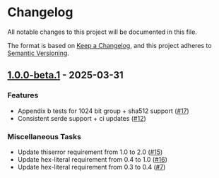 # Changelog
All notable changes to this project will be documented in this file.

The format is based on [Keep a Changelog](https://keepachangelog.com/en/1.0.0/),
and this project adheres to [Semantic Versioning](https://semver.org/spec/v2.0.0.html).

## [1.0.0-beta.1] - 2025-03-31
[1.0.0-beta.1]: https://github.com/sassman/ssd-benchmark-rs/compare/1.0.0-alpha.6...1.0.0-beta.1

### Features

- Appendix b tests for 1024 bit group + sha512 support ([#17](https://github.com/sassman/srp6-rs/pull/17))
- Consistent serde support + ci updates  ([#12](https://github.com/sassman/srp6-rs/pull/12))

### Miscellaneous Tasks

- Update thiserror requirement from 1.0 to 2.0 ([#15](https://github.com/sassman/srp6-rs/pull/15))
- Update hex-literal requirement from 0.4 to 1.0 ([#16](https://github.com/sassman/srp6-rs/pull/16))
- Update hex-literal requirement from 0.3 to 0.4 ([#7](https://github.com/sassman/srp6-rs/pull/7))
